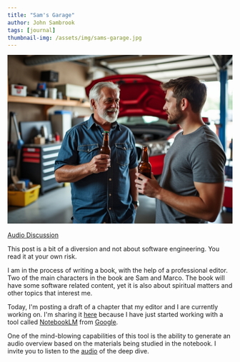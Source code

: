 ```yaml
---
title: "Sam's Garage"
author: John Sambrook
tags: [journal]
thumbnail-img: /assets/img/sams-garage.jpg
---
```


![Sam and Marco](/assets/img/sams-garage.jpg "Sam and Marco, having a beer")

[Audio Discussion](https://common-sense.com/assets/files/sams-garage.mp3)

This post is a bit of a diversion and not about software
engineering. You read it at your own risk.

I am in the process of writing a book, with the help of a professional
editor. Two of the main characters in the book are Sam and Marco. The
book will have some software related content, yet it is also about
spiritual matters and other topics that interest me.

Today, I'm posting a draft of a chapter that my editor and I are currently
working on. I'm sharing it
[here](/assets/files/sams-garage.pdf "PDF version of chapter")
because I have just started working with a tool called
[NotebookLM](https://notebooklm.google.com) from
[Google](https://www.google.com).


One of the mind-blowing capabilities of this tool is the ability
to generate an audio overview based on the materials being studied
in the notebook. I invite you to listen to the
[audio](https://common-sense.com/assets/files/sams-garage.mp3)
of the deep dive.


